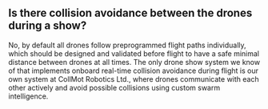 ## Is there collision avoidance between the drones during a show?

No, by default all drones follow preprogrammed flight paths individually, which should be designed and validated before flight to have a safe minimal distance between drones at all times. The only drone show system we know of that implements onboard real-time collision avoidance during flight is our own system at CollMot Robotics Ltd., where drones communicate with each other actively and avoid possible collisions using custom swarm intelligence.

